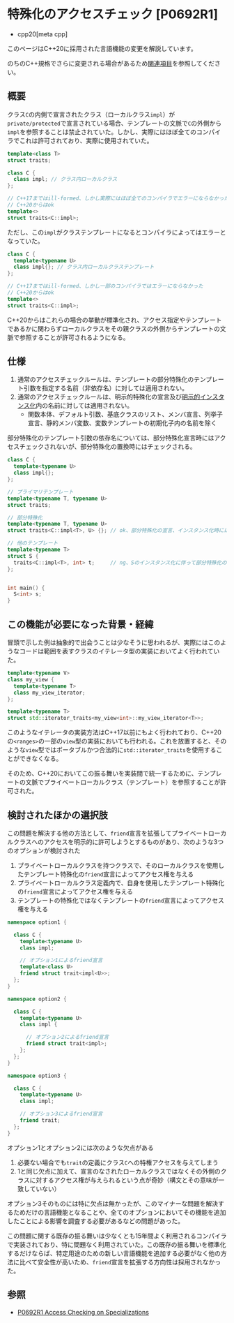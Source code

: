 # 特殊化のアクセスチェック [P0692R1]
* cpp20[meta cpp]

<!-- start lang caution -->

このページはC++20に採用された言語機能の変更を解説しています。

のちのC++規格でさらに変更される場合があるため[関連項目](#relative-page)を参照してください。

<!-- last lang caution -->

## 概要

クラス`C`の内側で宣言されたクラス（ローカルクラス`impl`）が`private/protected`で宣言されている場合、テンプレートの文脈で`C`の外側から`impl`を参照することは禁止されていた。しかし、実際にはほぼ全てのコンパイラでこれは許可されており、実際に使用されていた。

```cpp
template<class T>
struct traits;

class C {
  class impl; // クラス内ローカルクラス
};

// C++17まではill-formed、しかし実際にはほぼ全てのコンパイラでエラーにならなかった
// C++20からはok
template<>
struct traits<C::impl>;
```

ただし、この`impl`がクラステンプレートになるとコンパイラによってはエラーとなっていた。

```cpp
class C {
  template<typename U>
  class impl{}; // クラス内ローカルクラステンプレート
};

// C++17まではill-formed、しかし一部のコンパイラではエラーにならなかった
// C++20からはok
template<>
struct traits<C::impl>;
```

C++20からはこれらの場合の挙動が標準化され、アクセス指定やテンプレートであるかに関わらずローカルクラスをその親クラスの外側からテンプレートの文脈で参照することが許可されるようになる。

## 仕様

1. 通常のアクセスチェックルールは、テンプレートの部分特殊化のテンプレート引数を指定する名前（非依存名）に対しては適用されない。
2. 通常のアクセスチェックルールは、明示的特殊化の宣言及び[明示的インスタンス化](/lang/cpp11/extern_template.md)内の名前に対しては適用されない。
    - 関数本体、デフォルト引数、基底クラスのリスト、メンバ宣言、列挙子宣言、静的メンバ変数、変数テンプレートの初期化子内の名前を除く

部分特殊化のテンプレート引数の依存名については、部分特殊化宣言時にはアクセスチェックされないが、部分特殊化の置換時にはチェックされる。

```cpp
class C {
  template<typename U>
  class impl{};
};

// プライマリテンプレート
template<typename T, typename U>
struct traits;

// 部分特殊化
template<typename T, typename U>
struct traits<C::impl<T>, U> {}; // ok、部分特殊化の宣言、インスタンス化時には依存名でなくなる

// 他のテンプレート
template<typename T>
struct S {
  traits<C::impl<T>, int> t;     // ng、Sのインスタンス化に伴って部分特殊化の置換が発生し、C::impl<T>は依存名なのでアクセスチェックが行われる
};


int main() {
  S<int> s;
}
```

## この機能が必要になった背景・経緯

冒頭で示した例は抽象的で出会うことは少なそうに思われるが、実際にはこのようなコードは範囲を表すクラスのイテレータ型の実装においてよく行われていた。

```cpp
template<typename V>
class my_view {
  template<typename T>
  class my_view_iterator;
};

template<typename T>
struct std::iterator_traits<my_view<int>::my_view_iterator<T>>;
```

このようなイテレータの実装方法はC++17以前にもよく行われており、C++20の`<ranges>`の一部の`view`型の実装においても行われる。これを放置すると、そのような`view`型ではポータブルかつ合法的に`std::iterator_traits`を使用することができなくなる。

そのため、C++20においてこの振る舞いを実装間で統一するために、テンプレートの文脈でプライベートローカルクラス（テンプレート）を参照することが許可された。

## 検討されたほかの選択肢

この問題を解決する他の方法として、`friend`宣言を拡張してプライベートローカルクラスへのアクセスを明示的に許可しようとするものがあり、次のような3つのオプションが検討された

1. プライベートローカルクラスを持つクラスで、そのローカルクラスを使用したテンプレート特殊化の`friend`宣言によってアクセス権を与える
2. プライベートローカルクラス定義内で、自身を使用したテンプレート特殊化の`friend`宣言によってアクセス権を与える
3. テンプレートの特殊化ではなくテンプレートの`friend`宣言によってアクセス権を与える

```cpp
namespace option1 {

  class C {
    template<typename U>
    class impl;

    // オプション1によるfriend宣言
    template<class U>
    friend struct trait<impl<U>>;
  };
}

namespace option2 {

  class C {
    template<typename U>
    class impl {

      // オプション2によるfriend宣言
      friend struct trait<impl>;
    };
  };
}

namespace option3 {

  class C {
    template<typename U>
    class impl;

    // オプション3によるfriend宣言
    friend trait;
  };
}
```

オプション1とオプション2には次のような欠点がある

1. 必要ない場合でも`trait`の定義にクラス`C`への特権アクセスを与えてしまう
2. 1と同じ欠点に加えて、宣言のなされたローカルクラスではなくその外側のクラスに対するアクセス権が与えられるという点が奇妙（構文とその意味が一致していない）

オプション3そのものには特に欠点は無かったが、このマイナーな問題を解決するためだけの言語機能となることや、全てのオプションにおいてその機能を追加したことによる影響を調査する必要があるなどの問題があった。

この問題に関する既存の振る舞いは少なくとも15年間よく利用されるコンパイラで実装されており、特に問題なく利用されていた。この既存の振る舞いを標準化するだけならば、特定用途のための新しい言語機能を追加する必要がなく他の方法に比べて安全性が高いため、`friend`宣言を拡張する方向性は採用されなかった。

## 参照

- [P0692R1 Access Checking on Specializations](https://www.open-std.org/jtc1/sc22/wg21/docs/papers/2017/p0692r1.html)
